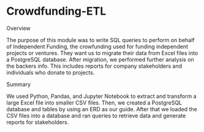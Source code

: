 # Crowdfunding-ETL
Overview

The purpose of this module was to write SQL queries to perform on behalf of Independent Funding, the crowfunding used for funding independent projects or ventures.  They want us to migrate their data from Excel files into a PostgreSQL database.  After migration, we performed further analysis on the backers info. This includes reports for company stakeholders and individuals who donate to projects. 

Summary

 We used Python, Pandas, and Jupyter Notebook to extract and transform a large Excel file into smaller CSV files.  Then, we created a PostgreSQL database and tables by using an ERD as our guide. After that we loaded the CSV files into a database and ran queries to retrieve data and generate reports for stakeholders. 
